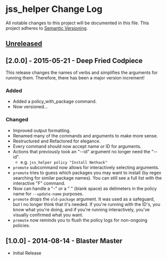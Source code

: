 # jss_helper Change Log

All notable changes to this project will be documented in this file. This project adheres to [Semantic Versioning](http://semver.org/).


## [Unreleased][unreleased]

## [2.0.0] - 2015-05-21 - Deep Fried Codpiece
This release changes the names of verbs and simplifies the arguments for running them. Therefore, there has been a major version increment!

### Added

- Added a policy_with_package command.
- Now versioned...

### Changed

- Improved output formatting.
- Renamed many of the commands and arguments to make more sense.
- Restructured and Refactored for elegance.
- Every command should now accept name or ID for arguments.
- Actions that previously took an "--id" argument no longer need the "--id".
	- e.g. ```jss_helper policy "Install Nethack"```
- ```promote``` subcommand now allows for interactively selecting arguments.
- ```promote``` tries to guess which packages you may want to install (by regex searching for similar package names). You can still see a full list with the interactive "F" command.
- Now can handle a "-" or a " " (blank space) as delimeters in the policy name for ```--update-name``` purposes.
- ```promote``` drops the ```old-package``` argument. It was used as a safeguard, but I no longer think that it's needed. If you're running with the ID's, you know what you're doing, and if you're running interactively, you've visually confirmed what you want.
- ```promote``` now reminds you to flush the policy logs for non-ongoing policies.

## [1.0.0] - 2014-08-14 - Blaster Master

- Initial Release

[unreleased]: https://github.com/sheagcraig/jss_helper/compare/v1.0.1...HEAD
[1.0.1]: https://github.com/sheagcraig/jss_helper/compare/v1.0...v1.0.1
